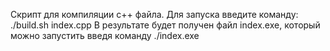 Скрипт для компиляции c++ файла.
Для запуска введите команду: ./build.sh index.cpp
В результате будет получен файл index.exe, который можно запустить введя команду ./index.exe
